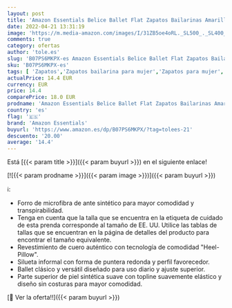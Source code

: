 ```yaml
---
layout: post
title: 'Amazon Essentials Belice Ballet Flat Zapatos Bailarinas Amarillo  41 EU Weit'
date: 2022-04-21 13:31:19
image: 'https://m.media-amazon.com/images/I/31ZB5oe4oRL._SL500_._SL400_.jpg'
comments: true
category: ofertas
author: 'tole.es'
slug: 'B07PS6MKPX-es Amazon Essentials Belice Ballet Flat Zapatos Bailarinas...'
sku: 'B07PS6MKPX-es'
tags: [ 'Zapatos','Zapatos bailarina para mujer','Zapatos para mujer','Zapatos planos de mujer','Zapatos y complementos','amazon essentials','zapatos','🇪🇸', ]
actualPrice: 14.4 EUR
currency: EUR
price: 14.4
comparePrice: 18.0 EUR
prodname: 'Amazon Essentials Belice Ballet Flat Zapatos Bailarinas Amarillo  41 EU Weit'
country: 'es'
flag: '🇪🇸'
brand: 'Amazon Essentials'
buyurl: 'https://www.amazon.es/dp/B07PS6MKPX/?tag=tolees-21'
descuento: '20.00'
average: '14.4'
---
```


Está [{{< param title >}}]({{< param buyurl >}}) en el siguiente enlace!

[![{{< param prodname >}}]({{< param image >}})]({{< param buyurl >}})

ℹ️:

- Forro de microfibra de ante sintético para mayor comodidad y transpirabilidad.
- Tenga en cuenta que la talla que se encuentra en la etiqueta de cuidado de esta prenda corresponde al tamaño de EE. UU. Utilice las tablas de tallas que se encuentran en la página de detalles del producto para encontrar el tamaño equivalente.
- Revestimiento de cuero auténtico con tecnología de comodidad "Heel-Pillow".
- Silueta informal con forma de puntera redonda y perfil favorecedor.
- Ballet clásico y versátil diseñado para uso diario y ajuste superior.
- Parte superior de piel sintética suave con topline suavemente elástico y diseño sin costuras para mayor comodidad.

[🛒 Ver la oferta!!]({{< param buyurl >}})
